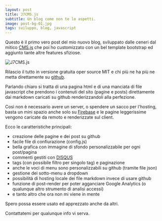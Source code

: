 ```yaml
---
layout: post
title: J7CMS.js
subtitle: Un blog come non te lo aspetti.
image: post-bg-01.jpg
tags: sviluppo, blog, javascript
---
```


Questo è il primo vero post del mio nuovo blog, sviluppato dalle ceneri dal mitico [CMS.js](https://cdmedia.github.io/cms.js/) che poi
ho customizzato con un bel template bootstrap ed aggiunto tante altre features sfiziose.

![J7CMS.js](https://raw.githubusercontent.com/badjem79/j7lab/gh-pages/images/J7CMS.js.logo.jpg)

Rilascio il tutto in versione gratuita oper source MIT e chi più ne ha più ne metta direttamente su [github](https://github.com/badjem79/J7CMS.js/).

Parlando chiaro si tratta di una pagina html e di una manciata di file javascript che prendono i contenuti del sito (pagine e posts) direttamente dai markdown caricati su github renderizzandoli alla perfezione.

Così non è necessario avere un server, o spendere un sacco per l'hosting, basta un mini spazio anche solo su [Firebase](https://firebase.google.com/) e le pagine leggerissime vengono caricate da remoto e renderizzate sul client.

Ecco le caratteristiche principali:
* creazione delle pagine e dei post su github
* facile file di confiurazione (config.js)
* bella grafica con immagine di sfondo personalizzabile per ogni post/pagina
* commenti gestiti con [DISQUS](https://disqus.com/)
* tags (con possibile filtro per singolo tag) e paginazione
* anche le voci di menu sono personalizzabili su github (tramite file json)
* gestione dei sotto-menu a dropdown
* possibilità di hosting locale dei file markdown invece di usare github
* funzione di post-render per poter agganciare Google Analytics (o qualunque altro strumento di analisi accessi)
* e tanto altro che ora non mi viene in mente

Spero possa essere usato ed apprezzato anche da altri.

Contattatemi per qualunque info vi serva.
